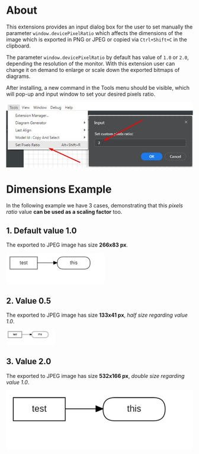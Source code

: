 # About

This extensions provides an input dialog box for the user to set manually the parameter `window.devicePixelRatio` which affects the dimensions of the image which is exported in PNG or JPEG or copied via `Ctrl+Shift+C` in the clipboard.

The parameter `window.devicePixelRatio` by default has value of `1.0` or `2.0`, depending the resolution of the monitor. With this extension user can change it on demand to enlarge or scale down the exported bitmaps of diagrams.

After installing, a new command in the Tools menu should be visible, which will pop-up and input window to set your desired pixels ratio.

![MenuItem](./MenuItem.jpg)



# Dimensions Example

In the following example we have 3 cases, demonstrating that this *pixels ratio* value **can be used as a scaling factor** too.

## 1. Default value 1.0

The exported to JPEG image has size **266x83 px**.

![TestThis_PixelRatio1.0](./TestThis_PixelRatio1.0.jpg)

## 2. Value 0.5

The exported to JPEG image has size **133x41 px**, *half size regarding value 1.0*.

![TestThis_PixelRatio0.5](./TestThis_PixelRatio0.5.jpg)

## 3. Value 2.0

The exported to JPEG image has size **532x166 px**, *double size regarding value 1.0*.

![TestThis_PixelRatio2.0](./TestThis_PixelRatio2.0.jpg)

